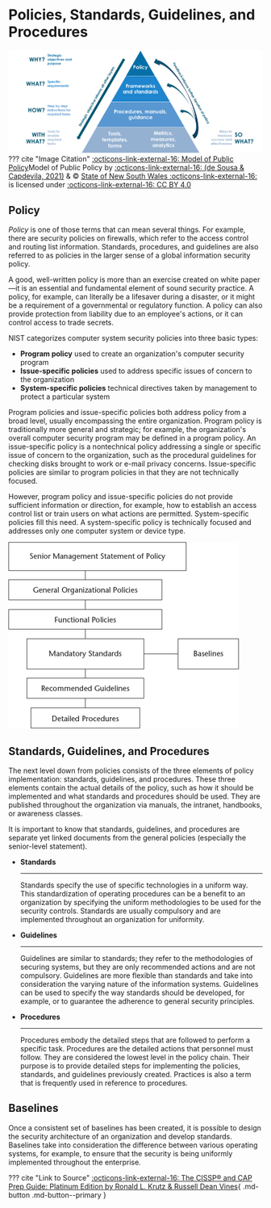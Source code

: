 # Policies, Standards, Guidelines, and Procedures

![image](../static/images/policy-model.png)
??? cite "Image Citation"
    [:octicons-link-external-16: Model of Public Policy](https://cio-wiki.org/wiki/File:Policy_Model.png)Model of Public Policy</a> by [:octicons-link-external-16: (de Sousa & Capdevila, 2021)](https://www.digital.nsw.gov.au/article/whats-in-a-name-deconstructing-and-defining-policy) & © [State of New South Wales :octicons-link-external-16:](https://www.nsw.gov.au/) is licensed under [:octicons-link-external-16: CC BY 4.0](https://creativecommons.org/licenses/by/4.0/)

## Policy

*Policy* is one of those terms that can mean several things. For example, there are security policies on firewalls, which refer to the access control and routing list information. Standards, procedures, and guidelines are also referred to as policies in the larger sense of a global information security policy.

A good, well-written policy is more than an exercise created on white paper—it is an essential and fundamental element of sound security practice. A policy, for example, can literally be a lifesaver during a disaster, or it might be a requirement of a governmental or regulatory function. A policy can also provide protection from liability due to an employee's actions, or it can control access to trade secrets.

NIST categorizes computer system security policies into three basic types:

<div class="grid cards" markdown>

- __Program policy__ used to create an organization's computer security program
- __Issue-specific policies__ used to address specific issues of concern to the organization
- __System-specific policies__ technical directives taken by management to protect a particular system

</div>

Program policies and issue-specific policies both address policy from a broad level, usually encompassing the entire organization. Program policy is traditionally more general and strategic; for example, the organization's overall computer security program may be defined in a program policy. An issue-specific policy is a nontechnical policy addressing a single or specific issue of concern to the organization, such as the procedural guidelines for checking disks brought to work or e-mail privacy concerns. Issue-specific policies are similar to program policies in that they are not technically focused.

However, program policy and issue-specific policies do not provide sufficient information or direction, for example, how to establish an access control list or train users on what actions are permitted. System-specific policies fill this need. A system-specific policy is technically focused and addresses only one computer system or device type.

![image](../static/images/policy-hierarchy.png)

## Standards, Guidelines, and Procedures

The next level down from policies consists of the three elements of policy implementation: standards, guidelines, and procedures. These three elements contain the actual details of the policy, such as how it should be implemented and what standards and procedures should be used. They are published throughout the organization via manuals, the intranet, handbooks, or awareness classes.

It is important to know that standards, guidelines, and procedures are separate yet linked documents from the general policies (especially the senior-level statement).

<div class="grid cards" markdown>

-   __Standards__

    ---

    Standards specify the use of specific technologies in a uniform way. This standardization of operating procedures can be a benefit to an organization by specifying the uniform methodologies to be used for the security controls. Standards are usually compulsory and are implemented throughout an organization for uniformity.

-   __Guidelines__

    ---

    Guidelines are similar to standards; they refer to the methodologies of securing systems, but they are only recommended actions and are not compulsory. Guidelines are more flexible than standards and take into consideration the varying nature of the information systems. Guidelines can be used to specify the way standards should be developed, for example, or to guarantee the adherence to general security principles.

-   __Procedures__

    ---

    Procedures embody the detailed steps that are followed to perform a specific task. Procedures are the detailed actions that personnel must follow. They are considered the lowest level in the policy chain. Their purpose is to provide detailed steps for implementing the policies, standards, and guidelines previously created. Practices is also a term that is frequently used in reference to procedures.

</div>

## Baselines

Once a consistent set of baselines has been created, it is possible to design the security architecture of an organization and develop standards. Baselines take into consideration the difference between various operating systems, for example, to ensure that the security is being uniformly implemented throughout the enterprise.

??? cite "Link to Source"
    [:octicons-link-external-16: The CISSP&reg; and CAP Prep Guide: Platinum Edition by Ronald L. Krutz & Russell Dean Vines](https://learning.oreilly.com/library/view/the-cissp-r-and/9780470007921/){ .md-button .md-button--primary }
